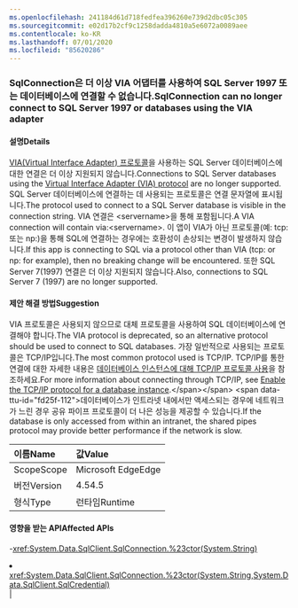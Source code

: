 ```yaml
---
ms.openlocfilehash: 241184d61d718fedfea396260e739d2dbc05c305
ms.sourcegitcommit: e02d17b2cf9c1258dadda4810a5e6072a0089aee
ms.contentlocale: ko-KR
ms.lasthandoff: 07/01/2020
ms.locfileid: "85620286"
---
```

### <a name="sqlconnection-can-no-longer-connect-to-sql-server-1997-or-databases-using-the-via-adapter"></a><span data-ttu-id="fd25f-101">SqlConnection은 더 이상 VIA 어댑터를 사용하여 SQL Server 1997 또는 데이터베이스에 연결할 수 없습니다.</span><span class="sxs-lookup"><span data-stu-id="fd25f-101">SqlConnection can no longer connect to SQL Server 1997 or databases using the VIA adapter</span></span>

#### <a name="details"></a><span data-ttu-id="fd25f-102">설명</span><span class="sxs-lookup"><span data-stu-id="fd25f-102">Details</span></span>

<span data-ttu-id="fd25f-103">[VIA(Virtual Interface Adapter) 프로토콜](https://docs.microsoft.com/previous-versions/sql/sql-server-2008-r2/ms191229(v=sql.105))을 사용하는 SQL Server 데이터베이스에 대한 연결은 더 이상 지원되지 않습니다.</span><span class="sxs-lookup"><span data-stu-id="fd25f-103">Connections to SQL Server databases using the [Virtual Interface Adapter (VIA) protocol](https://docs.microsoft.com/previous-versions/sql/sql-server-2008-r2/ms191229(v=sql.105)) are no longer supported.</span></span> <span data-ttu-id="fd25f-104">SQL Server 데이터베이스에 연결하는 데 사용되는 프로토콜은 연결 문자열에 표시됩니다.</span><span class="sxs-lookup"><span data-stu-id="fd25f-104">The protocol used to connect to a SQL Server database is visible in the connection string.</span></span> <span data-ttu-id="fd25f-105">VIA 연결은 &lt;servername&gt;을 통해 포함됩니다.</span><span class="sxs-lookup"><span data-stu-id="fd25f-105">A VIA connection will contain via:&lt;servername&gt;.</span></span> <span data-ttu-id="fd25f-106">이 앱이 VIA가 아닌 프로토콜(예: tcp: 또는 np:)을 통해 SQL에 연결하는 경우에는 호환성이 손상되는 변경이 발생하지 않습니다.</span><span class="sxs-lookup"><span data-stu-id="fd25f-106">If this app is connecting to SQL via a protocol other than VIA (tcp: or np: for example), then no breaking change will be encountered.</span></span> <span data-ttu-id="fd25f-107">또한 SQL Server 7(1997) 연결은 더 이상 지원되지 않습니다.</span><span class="sxs-lookup"><span data-stu-id="fd25f-107">Also, connections to SQL Server 7 (1997) are no longer supported.</span></span>

#### <a name="suggestion"></a><span data-ttu-id="fd25f-108">제안 해결 방법</span><span class="sxs-lookup"><span data-stu-id="fd25f-108">Suggestion</span></span>

<span data-ttu-id="fd25f-109">VIA 프로토콜은 사용되지 않으므로 대체 프로토콜을 사용하여 SQL 데이터베이스에 연결해야 합니다.</span><span class="sxs-lookup"><span data-stu-id="fd25f-109">The VIA protocol is deprecated, so an alternative protocol should be used to connect to SQL databases.</span></span> <span data-ttu-id="fd25f-110">가장 일반적으로 사용되는 프로토콜은 TCP/IP입니다.</span><span class="sxs-lookup"><span data-stu-id="fd25f-110">The most common protocol used is TCP/IP.</span></span> <span data-ttu-id="fd25f-111">TCP/IP를 통한 연결에 대한 자세한 내용은 [데이터베이스 인스턴스에 대해 TCP/IP 프로토콜 사용](https://docs.microsoft.com/previous-versions/visualstudio/visual-studio-2008/bb909712(v=vs.90))을 참조하세요.</span><span class="sxs-lookup"><span data-stu-id="fd25f-111">For more information about connecting through TCP/IP, see [Enable the TCP/IP protocol for a database instance](https://docs.microsoft.com/previous-versions/visualstudio/visual-studio-2008/bb909712(v=vs.90)).</span></span> <span data-ttu-id="fd25f-112">데이터베이스가 인트라넷 내에서만 액세스되는 경우에 네트워크가 느린 경우 공유 파이프 프로토콜이 더 나은 성능을 제공할 수 있습니다.</span><span class="sxs-lookup"><span data-stu-id="fd25f-112">If the database is only accessed from within an intranet, the shared pipes protocol may provide better performance if the network is slow.</span></span>

| <span data-ttu-id="fd25f-113">이름</span><span class="sxs-lookup"><span data-stu-id="fd25f-113">Name</span></span>    | <span data-ttu-id="fd25f-114">값</span><span class="sxs-lookup"><span data-stu-id="fd25f-114">Value</span></span>       |
|:--------|:------------|
| <span data-ttu-id="fd25f-115">Scope</span><span class="sxs-lookup"><span data-stu-id="fd25f-115">Scope</span></span>   |<span data-ttu-id="fd25f-116">Microsoft Edge</span><span class="sxs-lookup"><span data-stu-id="fd25f-116">Edge</span></span>|
|<span data-ttu-id="fd25f-117">버전</span><span class="sxs-lookup"><span data-stu-id="fd25f-117">Version</span></span>|<span data-ttu-id="fd25f-118">4.5</span><span class="sxs-lookup"><span data-stu-id="fd25f-118">4.5</span></span>|
|<span data-ttu-id="fd25f-119">형식</span><span class="sxs-lookup"><span data-stu-id="fd25f-119">Type</span></span>|<span data-ttu-id="fd25f-120">런타임</span><span class="sxs-lookup"><span data-stu-id="fd25f-120">Runtime</span></span>

#### <a name="affected-apis"></a><span data-ttu-id="fd25f-121">영향을 받는 API</span><span class="sxs-lookup"><span data-stu-id="fd25f-121">Affected APIs</span></span>

-<xref:System.Data.SqlClient.SqlConnection.%23ctor(System.String)></li><li><xref:System.Data.SqlClient.SqlConnection.%23ctor(System.String,System.Data.SqlClient.SqlCredential)></li></ul>|

